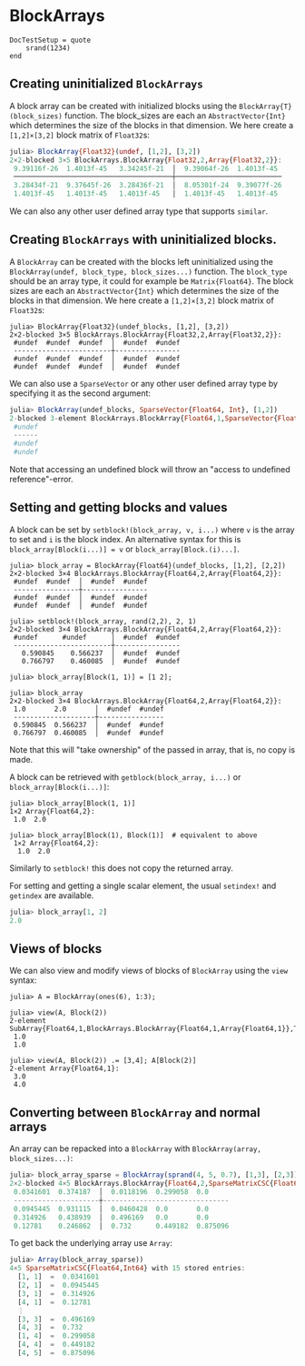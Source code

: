 # BlockArrays

```@meta
DocTestSetup = quote
    srand(1234)
end
```


## Creating uninitialized `BlockArrays`

A block array can be created with initialized blocks using the `BlockArray{T}(block_sizes)`
function. The block_sizes are each an `AbstractVector{Int}` which determines the size of the blocks in that dimension. We here create a `[1,2]×[3,2]` block matrix of `Float32`s:
```julia
julia> BlockArray{Float32}(undef, [1,2], [3,2])
2×2-blocked 3×5 BlockArrays.BlockArray{Float32,2,Array{Float32,2}}:
 9.39116f-26  1.4013f-45   3.34245f-21  │  9.39064f-26  1.4013f-45
 ───────────────────────────────────────┼──────────────────────────
 3.28434f-21  9.37645f-26  3.28436f-21  │  8.05301f-24  9.39077f-26
 1.4013f-45   1.4013f-45   1.4013f-45   │  1.4013f-45   1.4013f-45
```
We can also any other user defined array type that supports `similar`.

## Creating `BlockArrays` with uninitialized blocks.

A `BlockArray` can be created with the blocks left uninitialized using the `BlockArray(undef, block_type, block_sizes...)` function.
The `block_type` should be an array type, it could for example be `Matrix{Float64}`. The block sizes are each an `AbstractVector{Int}` which determines the size of the blocks in that dimension. We here create a `[1,2]×[3,2]` block matrix of `Float32`s:

```jldoctest
julia> BlockArray{Float32}(undef_blocks, [1,2], [3,2])
2×2-blocked 3×5 BlockArrays.BlockArray{Float32,2,Array{Float32,2}}:
 #undef  #undef  #undef  │  #undef  #undef
 ------------------------┼----------------
 #undef  #undef  #undef  │  #undef  #undef
 #undef  #undef  #undef  │  #undef  #undef
```

We can also use a `SparseVector` or any other user defined array type by
specifying it as the second argument:

```jl
julia> BlockArray(undef_blocks, SparseVector{Float64, Int}, [1,2])
2-blocked 3-element BlockArrays.BlockArray{Float64,1,SparseVector{Float64,Int64}}:
 #undef
 ------
 #undef
 #undef
```

Note that accessing an undefined block will throw an "access to undefined reference"-error.

## Setting and getting blocks and values

A block can be set by `setblock!(block_array, v, i...)` where `v` is the array to set and `i` is the block index.
An alternative syntax for this is `block_array[Block(i...)] = v` or
`block_array[Block.(i)...]`.

```jldoctest
julia> block_array = BlockArray{Float64}(undef_blocks, [1,2], [2,2])
2×2-blocked 3×4 BlockArrays.BlockArray{Float64,2,Array{Float64,2}}:
 #undef  #undef  │  #undef  #undef
 ----------------┼----------------
 #undef  #undef  │  #undef  #undef
 #undef  #undef  │  #undef  #undef

julia> setblock!(block_array, rand(2,2), 2, 1)
2×2-blocked 3×4 BlockArrays.BlockArray{Float64,2,Array{Float64,2}}:
 #undef      #undef      │  #undef  #undef
 ------------------------┼----------------
   0.590845    0.566237  │  #undef  #undef
   0.766797    0.460085  │  #undef  #undef

julia> block_array[Block(1, 1)] = [1 2];

julia> block_array
2×2-blocked 3×4 BlockArrays.BlockArray{Float64,2,Array{Float64,2}}:
 1.0       2.0       │  #undef  #undef
 --------------------┼----------------
 0.590845  0.566237  │  #undef  #undef
 0.766797  0.460085  │  #undef  #undef
```

Note that this will "take ownership" of the passed in array, that is, no copy is made.

A block can be retrieved with `getblock(block_array, i...)` or `block_array[Block(i...)]`:

```jldoctest
julia> block_array[Block(1, 1)]
1×2 Array{Float64,2}:
 1.0  2.0

julia> block_array[Block(1), Block(1)]  # equivalent to above
 1×2 Array{Float64,2}:
  1.0  2.0
```

Similarly to `setblock!` this does not copy the returned array.

For setting and getting a single scalar element, the usual `setindex!` and `getindex` are available.

```jl
julia> block_array[1, 2]
2.0
```

## Views of blocks

We can also view and modify views of blocks of `BlockArray` using the `view` syntax:
```jldoctest
julia> A = BlockArray(ones(6), 1:3);

julia> view(A, Block(2))
2-element SubArray{Float64,1,BlockArrays.BlockArray{Float64,1,Array{Float64,1}},Tuple{BlockArrays.BlockSlice},false}:
 1.0
 1.0

julia> view(A, Block(2)) .= [3,4]; A[Block(2)]
2-element Array{Float64,1}:
 3.0
 4.0
```



## Converting between `BlockArray` and normal arrays

An array can be repacked into a `BlockArray` with `BlockArray(array, block_sizes...)`:

```jl
julia> block_array_sparse = BlockArray(sprand(4, 5, 0.7), [1,3], [2,3])
2×2-blocked 4×5 BlockArrays.BlockArray{Float64,2,SparseMatrixCSC{Float64,Int64}}:
 0.0341601  0.374187  │  0.0118196  0.299058  0.0     
 ---------------------┼-------------------------------
 0.0945445  0.931115  │  0.0460428  0.0       0.0     
 0.314926   0.438939  │  0.496169   0.0       0.0     
 0.12781    0.246862  │  0.732      0.449182  0.875096
```

To get back the underlying array use `Array`:

```jl
julia> Array(block_array_sparse))
4×5 SparseMatrixCSC{Float64,Int64} with 15 stored entries:
  [1, 1]  =  0.0341601
  [2, 1]  =  0.0945445
  [3, 1]  =  0.314926
  [4, 1]  =  0.12781
  ⋮
  [3, 3]  =  0.496169
  [4, 3]  =  0.732
  [1, 4]  =  0.299058
  [4, 4]  =  0.449182
  [4, 5]  =  0.875096
```
